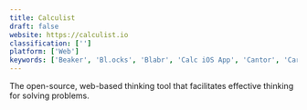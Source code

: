 ```yaml
---
title: Calculist
draft: false 
website: https://calculist.io
classification: ['']
platform: ['Web']
keywords: ['Beaker', 'Bl.ocks', 'Blabr', 'Calc iOS App', 'Cantor', 'Carbide', 'Data-Forge Notebook', 'Eve', 'Hyperdeck', 'Kajero', 'Kite', 'Numi', 'Observable HQ', 'OpalCalc', 'Qalculate!', 'RunKit', 'SpeedCrunch', 'Wakari', 'iPython', 'iodide']
---
```

The open-source, web-based thinking tool that facilitates effective thinking for solving problems.